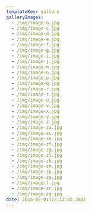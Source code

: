 ```yaml
---
templateKey: gallery
galleryImages:
  - /img/image-a.jpg
  - /img/image-c.jpg
  - /img/image-d.jpg
  - /img/image-e.jpg
  - /img/image-f.jpg
  - /img/image-g.jpg
  - /img/image-i.jpg
  - /img/image-j.jpg
  - /img/image-m.jpg
  - /img/image-n.jpg
  - /img/image-p.jpg
  - /img/image-q.jpg
  - /img/image-r.jpg
  - /img/image-t.jpg
  - /img/image-u.jpg
  - /img/image-v.jpg
  - /img/image-x.jpg
  - /img/image-y.jpg
  - /img/image-z.jpg
  - /img/image-za.jpg
  - /img/image-zc.jpg
  - /img/image-ze.jpg
  - /img/image-zf.jpg
  - /img/image-zg.jpg
  - /img/image-zi.jpg
  - /img/image-zk.jpg
  - /img/image-zm.jpg
  - /img/image-zp.jpg
  - /img/image-zo.jpg
  - /img/image-l.jpg
  - /img/image-zr.jpg
  - /img/image-zq.jpg
date: 2015-05-01T22:12:03.284Z
---
```

